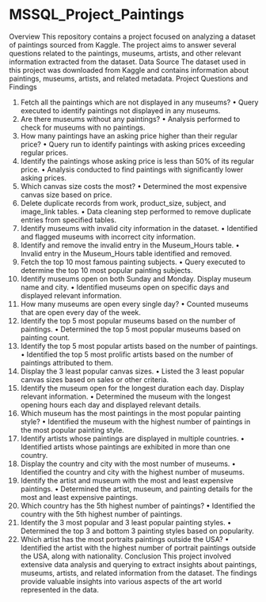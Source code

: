 # MSSQL_Project_Paintings
Overview
This repository contains a project focused on analyzing a dataset of paintings sourced from Kaggle. The project aims to answer several questions related to the paintings, museums, artists, and other relevant information extracted from the dataset.
Data Source
The dataset used in this project was downloaded from Kaggle and contains information about paintings, museums, artists, and related metadata.
Project Questions and Findings
1.	Fetch all the paintings which are not displayed in any museums?
•	Query executed to identify paintings not displayed in any museums.
2.	Are there museums without any paintings?
•	Analysis performed to check for museums with no paintings.
3.	How many paintings have an asking price higher than their regular price?
•	Query run to identify paintings with asking prices exceeding regular prices.
4.	Identify the paintings whose asking price is less than 50% of its regular price.
•	Analysis conducted to find paintings with significantly lower asking prices.
5.	Which canvas size costs the most?
•	Determined the most expensive canvas size based on price.
6.	Delete duplicate records from work, product_size, subject, and image_link tables.
•	Data cleaning step performed to remove duplicate entries from specified tables.
7.	Identify museums with invalid city information in the dataset.
•	Identified and flagged museums with incorrect city information.
8.	Identify and remove the invalid entry in the Museum_Hours table.
•	Invalid entry in the Museum_Hours table identified and removed.
9.	Fetch the top 10 most famous painting subjects.
•	Query executed to determine the top 10 most popular painting subjects.
10.	Identify museums open on both Sunday and Monday. Display museum name and city.
•	Identified museums open on specific days and displayed relevant information.
11.	How many museums are open every single day?
•	Counted museums that are open every day of the week.
12.	Identify the top 5 most popular museums based on the number of paintings.
•	Determined the top 5 most popular museums based on painting count.
13.	Identify the top 5 most popular artists based on the number of paintings.
•	Identified the top 5 most prolific artists based on the number of paintings attributed to them.
14.	Display the 3 least popular canvas sizes.
•	Listed the 3 least popular canvas sizes based on sales or other criteria.
15.	Identify the museum open for the longest duration each day. Display relevant information.
•	Determined the museum with the longest opening hours each day and displayed relevant details.
16.	Which museum has the most paintings in the most popular painting style?
•	Identified the museum with the highest number of paintings in the most popular painting style.
17.	Identify artists whose paintings are displayed in multiple countries.
•	Identified artists whose paintings are exhibited in more than one country.
18.	Display the country and city with the most number of museums.
•	Identified the country and city with the highest number of museums.
19.	Identify the artist and museum with the most and least expensive paintings.
•	Determined the artist, museum, and painting details for the most and least expensive paintings.
20.	Which country has the 5th highest number of paintings?
•	Identified the country with the 5th highest number of paintings.
21.	Identify the 3 most popular and 3 least popular painting styles.
•	Determined the top 3 and bottom 3 painting styles based on popularity.
22.	Which artist has the most portraits paintings outside the USA?
•	Identified the artist with the highest number of portrait paintings outside the USA, along with nationality.
Conclusion
This project involved extensive data analysis and querying to extract insights about paintings, museums, artists, and related information from the dataset. The findings provide valuable insights into various aspects of the art world represented in the data.

